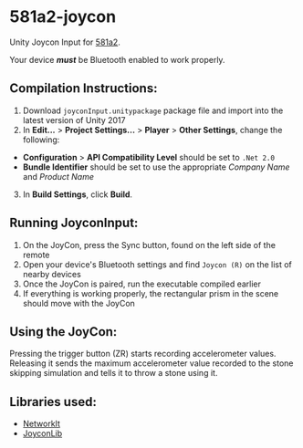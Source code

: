 # 581a2-joycon
Unity Joycon Input for [581a2](https://github.com/murrrkle/581a2/releases).

Your device ***must*** be Bluetooth enabled to work properly.

## Compilation Instructions:
1. Download `joyconInput.unitypackage` package file and import into the latest version of Unity 2017
2. In **Edit...** \> **Project Settings...** \> **Player** \> **Other Settings**, change the following:
* **Configuration** \> **API Compatibility Level** should be set to `.Net 2.0`
* **Bundle Identifier** should be set to use the appropriate *Company Name* and *Product Name*
3. In **Build Settings**, click **Build**.

## Running JoyconInput:
1. On the JoyCon, press the Sync button, found on the left side of the remote
2. Open your device's Bluetooth settings and find `Joycon (R)` on the list of nearby devices
3. Once the JoyCon is paired, run the executable compiled earlier
4. If everything is working properly, the rectangular prism in the scene should move with the JoyCon

## Using the JoyCon:
Pressing the trigger button (ZR) starts recording accelerometer values. Releasing it sends the maximum accelerometer value recorded to the stone skipping simulation and tells it to throw a stone using it.

## Libraries used:
* [NetworkIt](https://github.com/kevinta893/NetworkIt/releases)
* [JoyconLib](https://github.com/Looking-Glass/JoyconLib/releases)
